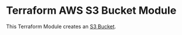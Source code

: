 # Terraform AWS S3 Bucket Module

This Terraform Module creates an [S3 Bucket](https://docs.aws.amazon.com/AmazonS3/latest/gsg/GetStartedWithS3.html).
